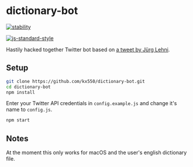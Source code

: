 # dictionary-bot
[![stability](https://img.shields.io/badge/stability-experimental-orange.svg?style=flat-square)](https://nodejs.org/api/documentation.html#documentation_stability_index)

[![js-standard-style](https://img.shields.io/badge/code%20style-standard-brightgreen.svg?style=flat-square)](https://github.com/feross/standard)

Hastily hacked together Twitter bot based on [a tweet by Jürg
Lehni](https://twitter.com/juerglehni/status/951081101975580673).

## Setup

```bash
git clone https://github.com/kx550/dictionary-bot.git
cd dictionary-bot
npm install
```

Enter your Twitter API credentials in `config.example.js` and change it's name
to `config.js`.

```bash
npm start
```

## Notes

At the moment this only works for macOS and the user's english dictionary file.
